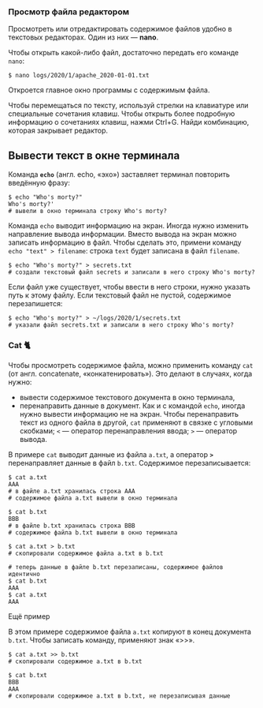 ### Просмотр файла редактором

Просмотреть или отредактировать содержимое файлов удобно в текстовых редакторах. Один из них — **nano**.

Чтобы открыть какой-либо файл, достаточно передать его команде `nano`:
```
$ nano logs/2020/1/apache_2020-01-01.txt 
```

Откроется главное окно программы с содержимым файла.

Чтобы перемещаться по тексту, используй стрелки на клавиатуре или специальные сочетания клавиш. Чтобы открыть более подробную информацию о сочетаниях клавиш, нажми Ctrl+G. Найди комбинацию, которая закрывает редактор.

## **Вывести текст в окне терминала**

Команда **`echo`** (англ. echo, «эхо») заставляет терминал повторить введённую фразу:
```
$ echo "Who's morty?"
Who's morty?'
# вывели в окно терминала строку Who's morty? 
```

Команда `echo` выводит информацию на экран. Иногда нужно изменить направление вывода информации. Вместо вывода на экран можно записать информацию в файл. Чтобы сделать это, примени команду `echo "text" > filename`: строка `text` будет записана в файл `filename`.
```
$ echo "Who's morty?" > secrets.txt
# создали текстовый файл secrets и записали в него строку Who's morty? 
```

Если файл уже существует, чтобы ввести в него строки, нужно указать путь к этому файлу. Если текстовый файл не пустой, содержимое перезапишется:
```
$ echo "Who's morty?" > ~/logs/2020/1/secrets.txt
# указали файл secrets.txt и записали в него строку Who's morty? 
```


### Cat 🐈

Чтобы просмотреть содержимое файла, можно применить команду `cat` (от англ. concatenate, «конкатенировать»). Это делают в случаях, когда нужно:

- вывести содержимое текстового документа в окно терминала,
- перенаправить данные в документ.
  Как и с командой `echo`, иногда нужно вывести информацию не на экран. Чтобы перенаправить текст из одного файла в другой, `cat` применяют в связке с угловыми скобками; `<` — оператор перенаправления ввода; `>` — оператор вывода.

В примере `cat` выводит данные из файла `a.txt`, а оператор **`>`** перенаправляет данные в файл `b.txt`. Содержимое перезаписывается:
```
$ cat a.txt
AAA
# в файле a.txt хранилась строка AAA
# содержимое файла a.txt вывели в окно терминала 

$ cat b.txt
BBB
# в файле b.txt хранилась строка BBB
# содержимое файла b.txt вывели в окно терминала

$ cat a.txt > b.txt
# скопировали содержимое файла a.txt в b.txt

# теперь данные в файле b.txt перезаписаны, содержимое файлов идентично
$ cat b.txt
AAA 
$ cat a.txt
AAA 
```

Ещё пример

В этом примере содержимое файла `a.txt` копируют в конец документа `b.txt`. Чтобы записать команду, применяют знак «>>».
```
$ cat a.txt >> b.txt
# скопировали содержимое a.txt в b.txt

$ cat b.txt
BBB
AAA
# скопировали содержимое a.txt в b.txt, не перезаписывая данные 
```